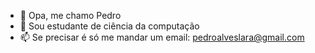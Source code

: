 - 👋 Opa, me chamo Pedro
- 👀 Sou estudante de ciência da computação
- 📫 Se precisar é só me mandar um email: pedroalveslara@gmail.com

